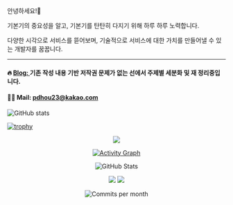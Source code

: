 안녕하세요!🙂

기본기의 중요성을 알고, 기본기를 탄탄히 다지기 위해 하루 하루 노력합니다.

다양한 시각으로 서비스를 뜯어보며, 기술적으로 서비스에 대한 가치를 만들어낼 수 있는 개발자를 꿈꿉니다.

---

#### 🔥 [Blog: ](https://devtheo.tistory.com/)기존 작성 내용 기반 저작권 문제가 없는 선에서 주제별 세분화 및 재 정리중입니다.
#### 🙏🏻 Mail: pdhou23@kakao.com

![GitHub stats](https://github-readme-stats.vercel.app/api?username=Hosinging&show_icons=true&theme=yeblu&count_private=true&include_all_commits=true&nocache=1)
<!---
Hosinging/Hosinging is a ✨ special ✨ repository because its `README.md` (this file) appears on your GitHub profile.
You can click the Preview link to take a look at your changes.
--->

[![trophy](https://github-profile-trophy.vercel.app/?username=Hosinging&theme=onedark&column=7&rank=S,AAA,AA,A,B,C)](https://github.com/ryo-ma/github-profile-trophy)

<div align="center">
  
  <!-- 기여도 캘린더 -->
  ![](https://ghchart.rshah.org/409ba5/Hosinging)
  
  <!-- 활동 그래프 -->
  [![Activity Graph](https://github-readme-activity-graph.vercel.app/graph?username=Hosinging&theme=react-dark&area=true)](https://github.com/ashutosh00710/github-readme-activity-graph)
  
  <!-- 전체 통계 (커밋 수 포함) -->
  ![GitHub Stats](https://github-readme-stats.vercel.app/api?username=Hosinging&show_icons=true&theme=tokyonight&include_all_commits=true&count_private=true)
  
  <!-- 커밋 활동 배지 -->
  ![](https://img.shields.io/badge/Total%20Commits-2.5k+-brightgreen?style=for-the-badge&logo=github)
  ![](https://img.shields.io/badge/2024%20Commits-500+-blue?style=for-the-badge&logo=github)
  
  <!-- 월간/연간 커밋 활동 -->
  ![Commits per month](https://img.shields.io/github/commit-activity/m/Hosinging/your-main-repo?style=flat-square&label=Commits%20per%20month)
</div>
